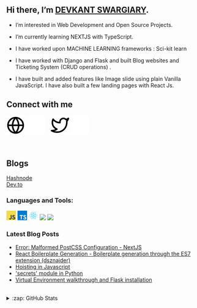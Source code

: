 ## Hi there, I’m [DEVKANT SWARGIARY][website].


- I’m interested in Web Development and Open Source Projects.


- I’m currently learning NEXTJS with TypeScript.


- I have worked upon MACHINE LEARNING frameworks : Sci-kit learn

- I have worked with Django and Flask and built Blog websites and Ticketing System (CRUD operations) .
- I have built and added features like Image slide using plain Vanilla JavaScript. I have also built a few landing pages with React Js.

## Connect with me

[![website](./assets/globe-light.svg)](https://ds-portfolio-alpha.vercel.app/#gh-light-mode-only)
[![website](./assets/globe-dark.svg)](https://ds-portfolio-alpha.vercel.app/#gh-dark-mode-only)
&nbsp;&nbsp;
[![website](./assets/twitter-light.svg)](https://twitter.com/devkant21#gh-light-mode-only)
[![website](./assets/twitter-dark.svg)](https://twitter.com/devkant21#gh-dark-mode-only)
&nbsp;&nbsp;

<br />

## Blogs

[Hashnode]  
[Dev.to]
<br />

### Languages and Tools:


<code><img height="25" src="https://raw.githubusercontent.com/github/explore/80688e429a7d4ef2fca1e82350fe8e3517d3494d/topics/javascript/javascript.png"></code>
<code><img height="25" src="https://raw.githubusercontent.com/github/explore/80688e429a7d4ef2fca1e82350fe8e3517d3494d/topics/typescript/typescript.png"></code>
<code><img height="25" src="https://raw.githubusercontent.com/github/explore/80688e429a7d4ef2fca1e82350fe8e3517d3494d/topics/react/react.png"></code>
<code><img height="25" src="https://decodenatura.com/static/fb8aa1bb70c9925ce1ae22dc2711b343/nextjs-logo.png"></code>
<code><img height="25" src="https://cdn.jsdelivr.net/gh/devicons/devicon/icons/git/git-original.svg"></code>
<br />

### Latest Blog Posts

<!-- BLOG-POST-LIST:START -->
- [Error: Malformed PostCSS Configuration - NextJS](https://dev21.hashnode.dev/error-malformed-postcss-configuration-nextjs)
- [React Boilerplate Generation - Boilerplate generation through the ES7 extension (dsznajder)](https://dev21.hashnode.dev/react-boilerplate-generation)
- [Hoisting in Javascript](https://dev21.hashnode.dev/hoisting-in-javascript)
- ['secrets' module in Python](https://dev21.hashnode.dev/secrets-module-in-python)
- [Virtual Environment walkthrough and Flask installation](https://dev21.hashnode.dev/virtual-environment-walkthrough-and-flask-installation)
<!-- BLOG-POST-LIST:END -->

<br />
<details>
  <summary>:zap: GitHub Stats</summary>

  <assets align="left" alt="Devkant21's GitHub Stats" src="https://github-readme-stats.vercel.app/api?username=Devkant21&show_icons=true&hide_border=false&title_color=ff652f&icon_color=FFE400&bg_color=09131B&text_color=ffffff&border_color=0c1a25" />

</details>
<!---
Devkant21/Devkant21 is a ✨ special ✨ repository because its `README.md` (this file) appears on your GitHub profile.
You can click the Preview link to take a look at your changes.
--->

<br />
<br />

[website]: https://ds-portfolio-alpha.vercel.app/
[github]: https://github.com/Devkant21
[Twitter]: https://twitter.com/Devkant21
[Hashnode]: https://dev21.hashnode.dev/
[Dev.to]: https://dev.to/devkant21
[email]: devkant21@gmail.com



